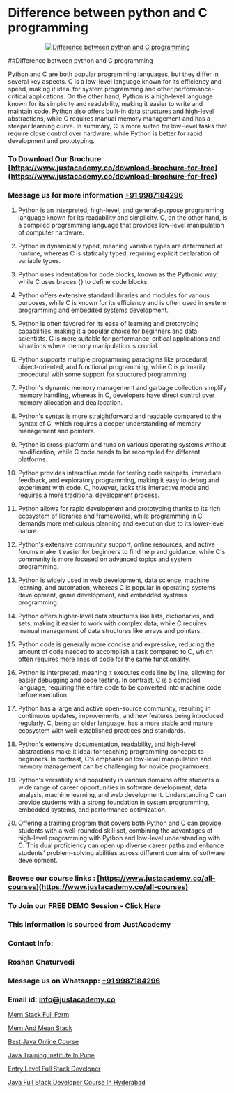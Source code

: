 # Difference between python and C programming

<p align="center">
  <a href="https://justacademy.co/course-detail/python-training">
    <img src="https://justacademy.co/storage2/course_image/1709713400_course_image.webp" alt="Difference between python and C programming">
  </a>
</p>
##Difference between python and C programming

Python and C are both popular programming languages, but they differ in several key aspects. C is a low-level language known for its efficiency and speed, making it ideal for system programming and other performance-critical applications. On the other hand, Python is a high-level language known for its simplicity and readability, making it easier to write and maintain code. Python also offers built-in data structures and high-level abstractions, while C requires manual memory management and has a steeper learning curve. In summary, C is more suited for low-level tasks that require close control over hardware, while Python is better for rapid development and prototyping.
### To Download Our Brochure [https://www.justacademy.co/download-brochure-for-free](https://www.justacademy.co/download-brochure-for-free)
### Message us for more information [+91 9987184296](https://api.whatsapp.com/send?phone=919987184296)
1) Python is an interpreted, high-level, and general-purpose programming language known for its readability and simplicity. C, on the other hand, is a compiled programming language that provides low-level manipulation of computer hardware.

2) Python is dynamically typed, meaning variable types are determined at runtime, whereas C is statically typed, requiring explicit declaration of variable types.

3) Python uses indentation for code blocks, known as the Pythonic way, while C uses braces {} to define code blocks.

4) Python offers extensive standard libraries and modules for various purposes, while C is known for its efficiency and is often used in system programming and embedded systems development.

5) Python is often favored for its ease of learning and prototyping capabilities, making it a popular choice for beginners and data scientists. C is more suitable for performance-critical applications and situations where memory manipulation is crucial.

6) Python supports multiple programming paradigms like procedural, object-oriented, and functional programming, while C is primarily procedural with some support for structured programming.

7) Python's dynamic memory management and garbage collection simplify memory handling, whereas in C, developers have direct control over memory allocation and deallocation.

8) Python's syntax is more straightforward and readable compared to the syntax of C, which requires a deeper understanding of memory management and pointers.

9) Python is cross-platform and runs on various operating systems without modification, while C code needs to be recompiled for different platforms.

10) Python provides interactive mode for testing code snippets, immediate feedback, and exploratory programming, making it easy to debug and experiment with code. C, however, lacks this interactive mode and requires a more traditional development process.

11) Python allows for rapid development and prototyping thanks to its rich ecosystem of libraries and frameworks, while programming in C demands more meticulous planning and execution due to its lower-level nature.

12) Python's extensive community support, online resources, and active forums make it easier for beginners to find help and guidance, while C's community is more focused on advanced topics and system programming.

13) Python is widely used in web development, data science, machine learning, and automation, whereas C is popular in operating systems development, game development, and embedded systems programming.

14) Python offers higher-level data structures like lists, dictionaries, and sets, making it easier to work with complex data, while C requires manual management of data structures like arrays and pointers.

15) Python code is generally more concise and expressive, reducing the amount of code needed to accomplish a task compared to C, which often requires more lines of code for the same functionality.

16) Python is interpreted, meaning it executes code line by line, allowing for easier debugging and code testing. In contrast, C is a compiled language, requiring the entire code to be converted into machine code before execution.

17) Python has a large and active open-source community, resulting in continuous updates, improvements, and new features being introduced regularly. C, being an older language, has a more stable and mature ecosystem with well-established practices and standards.

18) Python's extensive documentation, readability, and high-level abstractions make it ideal for teaching programming concepts to beginners. In contrast, C's emphasis on low-level manipulation and memory management can be challenging for novice programmers.

19) Python's versatility and popularity in various domains offer students a wide range of career opportunities in software development, data analysis, machine learning, and web development. Understanding C can provide students with a strong foundation in system programming, embedded systems, and performance optimization.

20) Offering a training program that covers both Python and C can provide students with a well-rounded skill set, combining the advantages of high-level programming with Python and low-level understanding with C. This dual proficiency can open up diverse career paths and enhance students' problem-solving abilities across different domains of software development.

### Browse our course links : [https://www.justacademy.co/all-courses](https://www.justacademy.co/all-courses) 
### To Join our FREE DEMO Session - [Click Here](https://www.justacademy.co/register-for-course-demo)


### This information is sourced from JustAcademy
### Contact Info:
### Roshan Chaturvedi
### Message us on Whatsapp: [+91 9987184296](https://api.whatsapp.com/send?phone=919987184296)
### Email id: [info@justacademy.co](mailto:info@justacademy.co)
                
[Mern Stack Full Form](https://www.linkedin.com/pulse/mern-stack-full-form-justacademy-chennai-gpeuc/)

[Mern And Mean Stack](https://www.linkedin.com/pulse/mern-mean-stack-justacademy-coimbatore-mi1xc/)

[Best Java Online Course](https://medium.com/@AkashSingh2052/best-java-online-course-0f3c2be31a26)

[Java Training Institute In Pune](https://medium.com/@negishivu99/java-training-institute-in-pune-8b78b3ca35b5)

[Entry Level Full Stack Developer](https://justacademyin.github.io/Articles/Entry-Level-Full-Stack-Developer)

[Java Full Stack Developer Course In Hyderabad](https://justacademyin.github.io/justacademy/java-full-stack-developer-course-in-hyderabad)

